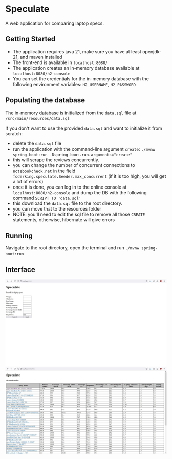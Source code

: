 # Speculate 
A web application for comparing laptop specs.

##  Getting Started

- The application requires java 21, make sure you have at least openjdk-21, and maven installed
- The front-end is available in `localhost:8080/`
- The application creates an in-memory database available at `localhost:8080/h2-console`
- You can set the credentials for the in-memory database with the following environment variables: `H2_USERNAME`, `H2_PASSWORD`

## Populating the database

The in-memory database is initialized from the `data.sql` file at `/src/main/resources/data.sql`

If you don't want to use the provided `data.sql` and want to initialize it from scratch:
- delete the `data.sql` file
- run the application with the command-line argument `create`: `./mvnw spring-boot:run -Dspring-boot.run.arguments="create"`
- this will scrape the reviews concurrently.
- you can change the number of concurrent connections to `notebookcheck.net` in the field `foderking.speculate.Seeder.max_concurrent` (if it is too high, you will get a lot of errors)
- once it is done, you can log in to the online console at `localhost:8080/h2-console` and dump the DB with the following command `SCRIPT TO 'data.sql'`
- this download the `data.sql` file to the root directory. 
- you can move that to the resources folder 
- NOTE: you'll need to edit the sql file to remove all those `CREATE` statements, otherwise, hibernate will give errors

## Running

Navigate to the root directory, open the terminal and run
`./mvnw spring-boot:run`

## Interface

![searching](./pic1.jpg)
![results](./pic2.jpg)
